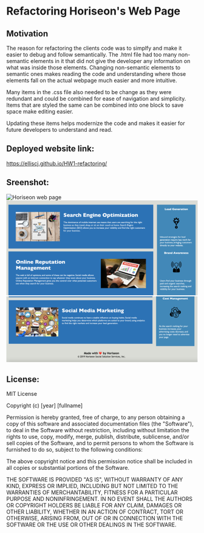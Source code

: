 # Refactoring Horiseon's Web Page

## Motivation

The reason for refactoring the clients code was to simplfy and
make it easier to debug and follow semantically. The .html file
had too many non-semantic elements in it that did not give the
developer any information on what was inside those elements.
Changing non-semantic elements to semantic ones makes reading the
code and understanding where those elements fall on the actual
webpage much easier and more intuitive.

Many items in the .css file also needed to be change as they were
redundant and could be combined for ease of navigation and simplicity.
Items that are styled the same can be combined into one block to save
space make editing easier.

Updating these items helps modernize the code and makes it easier for
future developers to understand and read.

## Deployed website link:

https://elliscj.github.io/HW1-refactoring/

## Sreenshot:

![Horiseon web page](./assets/images/Horiseon-webpage-screenshot.png)
![Horiseon web page](./assets/images/Horiseon-webpage-screenshot-1.png)
![Horiseon web page](./assets/images/Horiseon-webpage-screenshot-2.png)

## License:

MIT License

Copyright (c) [year] [fullname]

Permission is hereby granted, free of charge, to any person obtaining a copy
of this software and associated documentation files (the "Software"), to deal
in the Software without restriction, including without limitation the rights
to use, copy, modify, merge, publish, distribute, sublicense, and/or sell
copies of the Software, and to permit persons to whom the Software is
furnished to do so, subject to the following conditions:

The above copyright notice and this permission notice shall be included in all
copies or substantial portions of the Software.

THE SOFTWARE IS PROVIDED "AS IS", WITHOUT WARRANTY OF ANY KIND, EXPRESS OR
IMPLIED, INCLUDING BUT NOT LIMITED TO THE WARRANTIES OF MERCHANTABILITY,
FITNESS FOR A PARTICULAR PURPOSE AND NONINFRINGEMENT. IN NO EVENT SHALL THE
AUTHORS OR COPYRIGHT HOLDERS BE LIABLE FOR ANY CLAIM, DAMAGES OR OTHER
LIABILITY, WHETHER IN AN ACTION OF CONTRACT, TORT OR OTHERWISE, ARISING FROM,
OUT OF OR IN CONNECTION WITH THE SOFTWARE OR THE USE OR OTHER DEALINGS IN THE
SOFTWARE.
